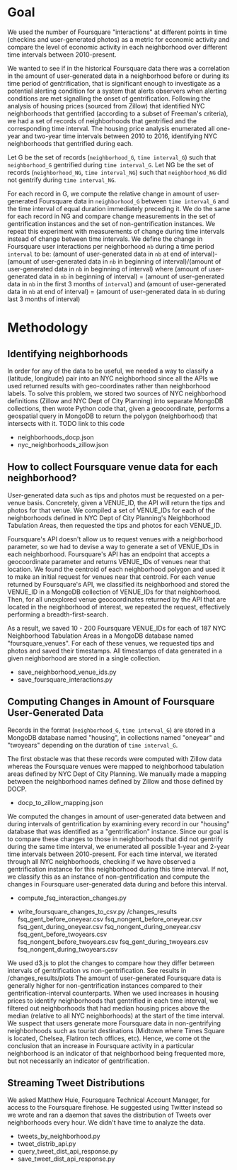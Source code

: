 Goal
=====
We used the number of Foursquare "interactions" at different points in time (checkins and user-generated photos) as a metric for economic activity and compare the level of economic activity in each neighborhood over different time intervals between 2010-present.

We wanted to see if in the historical Foursquare data there was a correlation in the amount of user-generated data in a neighborhood before or during its time period of gentrification, that is significant enough to investigate as a potential alerting condition for a system that alerts observers when alerting conditions are met signalling the onset of gentrification. Following the analysis of housing prices (sourced from Zillow) that identified NYC neighborhoods that gentrified (according to a subset of Freeman's criteria), we had a set of records of neighborhoods that gentrified and the corresponding time interval. The housing price analysis enumerated all one-year and two-year time intervals between 2010 to 2016, identifying NYC neighborhoods that gentrified during each.

Let G be the set of records (`neighborhood_G`, `time interval_G`) such that `neighborhood_G` gentrified during `time interval_G`. Let NG be the set of records (`neighborhood_NG`, `time interval_NG`) such that `neighborhood_NG` did not gentrify during `time interval_NG`.

For each record in G, we compute the relative change in amount of user-generated Foursquare data in `neighborhood_G` between `time interval_G` and the time interval of equal duration immediately preceding it. We do the same for each record in NG and compare change measurements in the set of gentrification instances and the set of non-gentrification instances. We repeat this experiment with measurements of change during time intervals instead of change between time intervals. We define the change in Foursquare user interactions per neighborhood `nb` during a time period `interval` to be:
(amount of user-generated data in `nb` at end of interval)-(amount of user-generated data in `nb` in beginning of interval)/(amount of user-generated data in `nb` in beginning of interval)
where 
(amount of user-generated data in `nb` in beginning of interval) =
(amount of user-generated data in `nb` in the first 3 months of `interval`)
and
(amount of user-generated data in `nb` at end of interval) = 
(amount of user-generated data in `nb` during last 3 months of interval)


Methodology
============
Identifying neighborhoods
--------------------------
In order for any of the data to be useful, we needed a way to classify a (latitude, longitude) pair into an NYC neighborhood since all the APIs we used returned results with geo-coordinates rather than neighborhood labels. To solve this problem, we stored two sources of NYC neighborhood definitions (Zillow and NYC Dept of City Planning) into separate MongoDB collections, then wrote Python code that, given a geocoordinate, performs a geospatial query in MongoDB to return the polygon (neighborhood) that intersects with it. TODO link to this code

* neighborhoods_docp.json
* nyc_neighborhoods_zillow.json


How to collect Foursquare venue data for each neighborhood?
------------------------------------------------------------
User-generated data such as tips and photos must be requested on a per-venue basis. Concretely, given a VENUE_ID, the API will return the tips and photos for that venue. We compiled a set of VENUE_IDs for each of the neighborhoods defined in NYC Dept of City Planning's Neighborhood Tabulation Areas, then requested the tips and photos for each VENUE_ID.

Foursquare's API doesn't allow us to request venues with a neighborhood parameter, so we had to devise a way to generate a set of VENUE_IDs in each neighborhood. Foursquare's API has an endpoint that accepts a geocoordinate parameter and returns VENUE_IDs of venues near that location. We found the centroid of each neighborhood polygon and used it to make an initial request for venues near that centroid. For each venue returned by Foursquare's API, we classified its neighborhood and stored the VENUE_ID in a MongoDB collection of VENUE_IDs for that neighborhood. Then, for all unexplored venue geocoordinates returned by the API that are located in the neighborhood of interest, we repeated the request, effectively performing a breadth-first-search.

As a result, we saved 10 - 200 Foursquare VENUE_IDs for each of 187 NYC Neighborhood Tabulation Areas in a MongoDB database named "foursquare_venues". For each of these venues, we requested tips and photos and saved their timestamps. All timestamps of data generated in a given neighborhood are stored in a single collection.

* save_neighborhood_venue_ids.py
* save_foursquare_interactions.py


Computing Changes in Amount of Foursquare User-Generated Data
--------------------------------------------------------------
Records in the format (`neighborhood_G`, `time interval_G`) are stored in a MongoDB database named "housing", in collections named "oneyear" and "twoyears" depending on the duration of `time interval_G`.

The first obstacle was that these records were computed with Zillow data whereas the Foursquare venues were mapped to neighborhood tabulation areas defined by NYC Dept of City Planning. We manually made a mapping between the neighborhood names defined by Zillow and those defined by DOCP.

* docp_to_zillow_mapping.json

We computed the changes in amount of user-generated data between and during intervals of gentrification by examining every record in our "housing" database that was identified as a "gentrification" instance. Since our goal is to compare these changes to those in neighborhoods that did not gentrify during the same time interval, we enumerated all possible 1-year and 2-year time intervals between 2010-present. For each time interval, we iterated through all NYC neighborhoods, checking if we have observed a gentrification instance for this neighborhood during this time interval. If not, we classify this as an instance of non-gentrification and compute the changes in Foursquare user-generated data during and before this interval.
* compute_fsq_interaction_changes.py

* write_foursquare_changes_to_csv.py
/changes_results
fsq_gent_before_oneyear.csv
fsq_nongent_before_oneyear.csv
fsq_gent_during_oneyear.csv
fsq_nongent_during_oneyear.csv   
fsq_gent_before_twoyears.csv        
fsq_nongent_before_twoyears.csv
fsq_gent_during_twoyears.csv        
fsq_nongent_during_twoyears.csv

We used d3.js to plot the changes to compare how they differ between intervals of gentrification vs non-gentrification.
See results in /changes_results/plots
The amount of user-generated Foursquare data is generally higher for non-gentrification instances compared to their gentrification-interval counterparts. When we used increases in housing prices to identify neighborhoods that gentrified in each time interval, we filtered out neighborhoods that had median housing prices above the median (relative to all NYC neighborhoods) at the start of the time interval. We suspect that users generate more Foursquare data in non-gentrifying neighborhoods such as tourist destinations (Midtown where Times Square is located, Chelsea, Flatiron tech offices, etc). Hence, we come ot the conclusion that an increase in Foursquare activity in a particular neighborhood is an indicator of that neighborhood being frequented more, but not necessarily an indicator of gentrification.


Streaming Tweet Distributions
------------------------------
We asked Matthew Huie, Foursquare Technical Account Manager, for access to the Foursquare firehose. He suggested using Twitter instead so we wrote and ran a daemon that saves the distribution of Tweets over neighborhoods every hour. We didn't have time to analyze the data.
* tweets_by_neighborhood.py
* tweet_distrib_api.py
* query_tweet_dist_api_response.py
* save_tweet_dist_api_response.py
